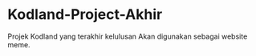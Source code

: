 # Kodland-Project-Akhir
Projek Kodland yang terakhir kelulusan
Akan digunakan sebagai website meme.
